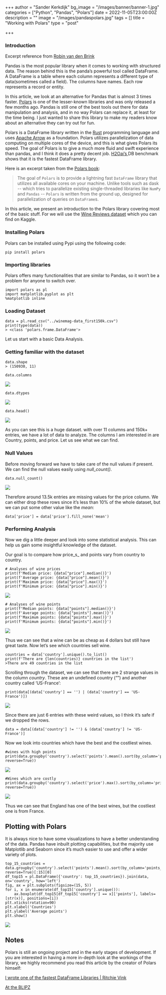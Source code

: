 +++
author = "Sander Kerkdijk"
bg_image = "/images/banner/banner-1.jpg"
categories = ["Python", "Pandas", "Polars"]
date = 2022-11-05T23:00:00Z
description = ""
image = "/images/pandaspolars.jpg"
tags = []
title = "Working with Polars"
type = "post"

+++
### **Introduction**

Excerpt reference from [Robin van den Brink](https://medium.com/analytics-vidhya/introduction-to-polars-ee9e638dc163)

Pandas is the most popular library when it comes to working with structured data. The reason behind this is the panda’s powerful tool called DataFrame. A DataFrame is a table where each column represents a different type of data(sometimes called a field). The columns have names. Each row represents a record or entity.

In this article, we look at an alternative for Pandas that is almost 3 times faster. [Polars](https://github.com/pola-rs) is one of the lesser-known libraries and was only released a few months ago. Pandas is still one of the best tools out there for data manipulation and analysis, and in no way Polars can replace it, at least for the time being. I just wanted to share this library to make my readers know about an alternative they can try out for fun.

Polars is a DataFrame library written in the [Rust](https://www.rust-lang.org/) programming language and uses [Apache Arrow](https://arrow.apache.org/) as a foundation. Polars utilizes parallelization of data computing on multiple cores of the device, and this is what gives Polars its speed. The goal of Polars is to give a much more fluid and swift experience than pandas, and I think it does a pretty decent job. [H2Oai’s ](https://h2oai.github.io/db-benchmark/)DB benchmark shows that it is the fastest DataFrame library.

Here is an excerpt taken from the [Polars book](https://pola-rs.github.io/polars-book/user-guide/index.html):

> The goal of `Polars` is to provide a lightning fast `DataFrame` library that utilizes all available cores on your machine. Unlike tools such as dask -- which tries to parallelize existing single-threaded libraries like `NumPy` and `Pandas` -- `Polars` is written from the ground up, designed for parallelization of queries on `DataFrame`s.

In this article, we present an introduction to the Polars library covering most of the basic stuff. For we will use the [Wine Reviews dataset](https://www.kaggle.com/zynicide/wine-reviews) which you can find on Kaggle.

### **Installing Polars**

Polars can be installed using Pypi using the following code:

    pip install polars

### **Importing libraries**

Polars offers many functionalities that are similar to Pandas, so it won’t be a problem for anyone to switch over.

    import polars as pl
    import matplotlib.pyplot as plt
    %matplotlib inline

### **Loading Dataset**

    data = pl.read_csv("../winemag-data_first150k.csv")
    print(type(data))
    > <class 'polars.frame.DataFrame'>

Let us start with a basic Data Analysis.

### **Getting familiar with the dataset**

    data.shape
    > (150930, 11)
    
    data.columns

![](/images/96375p7.png)

    data.dtypes

![](/images/29576p8.png)

    data.head()

![](/images/75570p9.png)

As you can see this is a huge dataset. with over 11 columns and 150k+ entries, we have a lot of data to analyze. The columns I am interested in are Country, points, and price. Let us see what we can find.

### **Null Values**

Before moving forward we have to take care of the null values if present. We can find the null values easily using _null_count()_.

    data.null_count()

![](/images/63342p10.png)

Therefore around 13.5k entries are missing values for the price column. We can either drop these rows since it’s less than 10% of the whole dataset, but we can put some other value like the _mean_:

    data['price'] = data['price'].fill_none('mean')

### **Performing Analysis**

Now we dig a little deeper and look into some statistical analysis. This can help us gain some insightful knowledge of the dataset.

Our goal is to compare how price_s_ and points vary from country to country.

    # Analyses of wine prices
    print(f'Median price: {data["price"].median()}')
    print(f'Average price: {data["price"].mean()}')
    print(f'Maximum price: {data["price"].max()}')
    print(f'Minimum price: {data["price"].min()}')

![](/images/19918p11.png)

    # Analyses of wine points
    print(f'Median points: {data["points"].median()}')
    print(f'Average points: {data["points"].mean()}')
    print(f'Maximum points: {data["points"].max()}')
    print(f'Minimum points: {data["points"].min()}')

![](/images/69478p12.png)

Thus we can see that a wine can be as cheap as 4 dollars but still have great taste. Now let’s see which countries sell wine.

    countries = data['country'].unique().to_list()
    print(f'There are {len(countries)} countries in the list')
    >There are 49 countries in the list

Scrolling through the dataset, we can see that there are 2 strange values in the column _country_. These are an undefined country (“”) and another country called ‘US-France’:

    print(data[(data['country'] == '') | (data['country'] == 'US-France')])

![](/images/53330p13.png)

Since there are just 6 entries with these weird values, so I think it’s safe if we dropped the rows.

    data = data[(data['country'] != '') & (data['country'] != 'US-France')]

Now we look into countries which have the best and the costliest wines.

    #wines with high points
    print(data.groupby('country').select('points').mean().sort(by_column='points_mean', reverse=True))

![](/images/38521p14.png)

    #Wines which are costly
    print(data.groupby('country').select('price').max().sort(by_column='price_max', reverse=True))

![](/images/35986p15.png)

Thus we can see that England has one of the best wines, but the costliest one is from France.

## Plotting with Polars

It is always nice to have some visualizations to have a better understanding of the data. Pandas have inbuilt plotting capabilities, but the majority use Matplotlib and Seaborn since it’s much easier to use and offer a wider variety of plots.

    top_15_countries = data.groupby('country').select('points').mean().sort(by_column='points_mean', reverse=True)[:15][0]
    df_top15 = pl.DataFrame({'country': top_15_countries}).join(data, on='country', how='left')
    fig, ax = plt.subplots(figsize=(15, 5))
    for i, x in enumerate(df_top15['country'].unique()):
        ax.boxplot(df_top15[df_top15['country'] == x]['points'], labels=[str(x)], positions=[i])
    plt.xticks(rotation=90)
    plt.xlabel('Countries')
    plt.ylabel('Average points')
    plt.show()

![](/images/16050p16.png)

## Notes

Polars is still an ongoing project and in the early stages of development. If you are interested in having a more in-depth look at the workings of the library, we highly recommend you read this article by the creator of Polars himself:

[I wrote one of the fastest DataFrame Libraries | Ritchie Vink](https://www.ritchievink.com/blog/2021/02/28/i-wrote-one-of-the-fastest-dataframe-libraries/)

[At the BLIPZ](https://www.blipz.io/speakers/ritchie-vink)